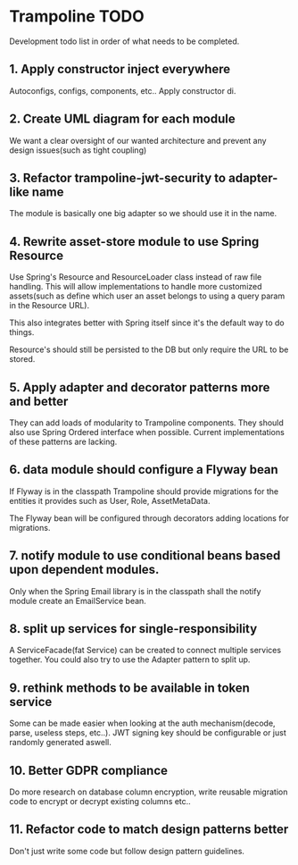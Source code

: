 # Trampoline TODO

Development todo list in order of what needs to be completed.


## 1. Apply constructor inject everywhere

Autoconfigs, configs, components, etc.. Apply constructor di.

## 2. Create UML diagram for each module

We want a clear oversight of our wanted architecture and prevent any design issues(such as tight coupling) 


## 3. Refactor trampoline-jwt-security to adapter-like name

The module is basically one big adapter so we should use it in the name.

## 4. Rewrite asset-store module to use Spring Resource

Use Spring's Resource and ResourceLoader class instead of raw file handling.
This will allow implementations to handle more customized assets(such as define which user an asset belongs to using a query param in the Resource URL).

This also integrates better with Spring itself since it's the default way to do things.

Resource's should still be persisted to the DB but only require the URL to be stored.

## 5. Apply adapter and decorator patterns more and better

They can add loads of modularity to Trampoline components. They should also use Spring Ordered interface when possible.
Current implementations of these patterns are lacking.


## 6. data module should configure a Flyway bean

If Flyway is in the classpath Trampoline should provide migrations for the entities it provides such as User, Role, AssetMetaData.

The Flyway bean will be configured through decorators adding locations for migrations.

## 7. notify module to use conditional beans based upon dependent modules.

Only when the Spring Email library is in the classpath shall the notify module create an EmailService bean.

## 8. split up services for single-responsibility

A ServiceFacade(fat Service) can be created to connect multiple services together.
You could also try to use the Adapter pattern to split up.

## 9. rethink methods to be available in token service

Some can be made easier when looking at the auth mechanism(decode, parse, useless steps, etc..).
JWT signing key should be configurable or just randomly generated aswell.

## 10. Better GDPR compliance

Do more research on database column encryption, write reusable migration code to encrypt or decrypt existing columns etc..

## 11. Refactor code to match design patterns better

Don't just write some code but follow design pattern guidelines. 
